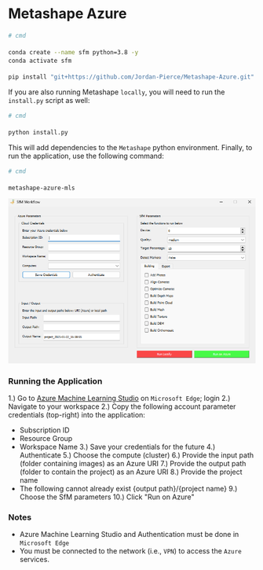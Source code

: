 # Metashape Azure

```bash
# cmd

conda create --name sfm python=3.8 -y
conda activate sfm

pip install "git+https://github.com/Jordan-Pierce/Metashape-Azure.git"
```

If you are also running Metashape `locally`, you will need to run the `install.py` script as well:

```bash
# cmd

python install.py
```

This will add dependencies to the `Metashape` python environment. Finally, to run the application, use the following 
command:

```bash
# cmd

metashape-azure-mls
```

<p align="center">
  <img src="figures/GUI.PNG" alt="Metashape-Azure-MLS">
</p>

### Running the Application

1.) Go to [Azure Machine Learning Studio](https://ml.azure.com/) on `Microsoft Edge`; login
2.) Navigate to your workspace
2.) Copy the following account parameter credentials (top-right) into the application:
  - Subscription ID
  - Resource Group
  - Workspace Name
3.) Save your credentials for the future
4.) Authenticate
5.) Choose the compute (cluster)
6.) Provide the input path (folder containing images) as an Azure URI
7.) Provide the output path (folder to contain the project) as an Azure URI
8.) Provide the project name
  - The following cannot already exist {output path}/{project name}
9.) Choose the SfM parameters
10.) Click "Run on Azure"

### Notes

- Azure Machine Learning Studio and Authentication must be done in `Microsoft Edge`
- You must be connected to the network (i.e., `VPN`) to access the `Azure` services.

